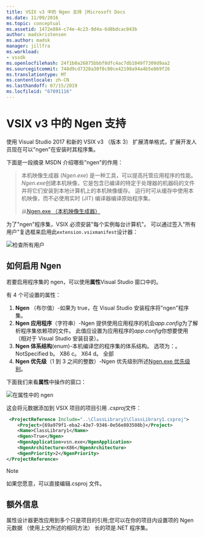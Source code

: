 ```yaml
---
title: VSIX v3 中的 Ngen 支持 |Microsoft Docs
ms.date: 11/09/2016
ms.topic: conceptual
ms.assetid: 1472e884-c74e-4c23-9d4a-6d8bdcac043b
author: madskristensen
ms.author: madsk
manager: jillfra
ms.workload:
- vssdk
ms.openlocfilehash: 24f1b0a26875bbbf8dfc4ac7db1049f7309d9aa2
ms.sourcegitcommit: 748d9cd7328a30f8c80ce42198a94a4b5e869f26
ms.translationtype: MT
ms.contentlocale: zh-CN
ms.lasthandoff: 07/15/2019
ms.locfileid: "67891116"
---
```

# <a name="ngen-support-in-vsix-v3"></a>VSIX v3 中的 Ngen 支持

使用 Visual Studio 2017 和新的 VSIX v3 （版本 3） 扩展清单格式，扩展开发人员现在可以"ngen"在安装时其程序集。

下面是一段摘录 MSDN 介绍哪些"ngen"的作用：

>本机映像生成器 (*Ngen.exe*) 是一种工具，可以提高托管应用程序的性能。 *Ngen.exe*创建本机映像，它是包含已编译的特定于处理器的机器码的文件并将它们安装到本地计算机上的本机映像缓存。 运行时可从缓存中使用本机映像，而不必使用实时 (JIT) 编译器编译原始程序集。
>
>从[Ngen.exe （本机映像生成器）](/dotnet/framework/tools/ngen-exe-native-image-generator)

为了"ngen"程序集，VSIX 必须安装"每个实例每台计算机"。 可以通过签入"所有用户"复选框来启用此`extension.vsixmanifest`设计器：

![检查所有用户](media/check-all-users.png)

## <a name="how-to-enable-ngen"></a>如何启用 Ngen

若要启用程序集的 ngen，可以使用**属性**Visual Studio 窗口中的。

有 4 个可设置的属性：

1. **Ngen** （布尔值）-如果为 true，在 Visual Studio 安装程序将"ngen"程序集。
2. **Ngen 应用程序**（字符串）-Ngen 提供使用应用程序的机会*app.config*为了解析程序集依赖项的文件。 此值应设置为应用程序的*app.config*你想要使用 （相对于 Visual Studio 安装目录）。
3. **Ngen 体系结构**(enum)-本机编译您的程序集的体系结构。 选项为：。 NotSpecified b。 X86 c。 X64 d。 全部
4. **Ngen 优先级**（1 到 3 之间的整数）-Ngen 优先级别所述[Ngen.exe 优先级别](/dotnet/framework/tools/ngen-exe-native-image-generator#priority-levels)。

下面我们来看**属性**中操作的窗口：

![在属性中的 ngen](media/ngen-in-properties.png)

这会将元数据添加到 VSIX 项目的项目引用 *.csproj*文件：

```xml
 <ProjectReference Include="..\ClassLibrary1\ClassLibrary1.csproj">
    <Project>{69a979f1-eba2-43e7-9346-0e56e803508b}</Project>
    <Name>ClassLibrary1</Name>
    <Ngen>True</Ngen>
    <NgenApplication>vsn.exe</NgenApplication>
    <NgenArchitecture>X86</NgenArchitecture>
    <NgenPriority>2</NgenPriority>
</ProjectReference>
```

> [!NOTE]
> 如果您愿意，可以直接编辑.csproj 文件。

## <a name="extra-information"></a>额外信息

属性设计器更改应用到多个只是项目的引用;您可以在你的项目内设置项的 Ngen 元数据 （使用上文所述的相同方法） 长的项是.NET 程序集。